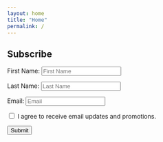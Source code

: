 ```yaml
---
layout: home
title: "Home"
permalink: /
---
```


## Subscribe

<form method="post" action="https://sendfox.com/form/1ddxn0/192zzn" class="sendfox-form" id="192zzn" data-async="true" data-recaptcha="true">
<p><label for="sendfox_form_name">First Name: </label><input type="text" id="sendfox_form_name" placeholder="First Name" name="first_name" required /></p>
<p><label for="sendfox_form_last_name">Last Name: </label><input type="text" id="sendfox_form_last_name" placeholder="Last Name" name="last_name" required /></p>
<p><label for="sendfox_form_email">Email: </label><input type="email" id="sendfox_form_email" placeholder="Email" name="email" required /></p>
<p><label><input type="checkbox" name="gdpr" value="1" required /> I agree to receive email updates and promotions.</label></p>
<!-- no botz please -->
<div style="position: absolute; left: -5000px;" aria-hidden="true"><input type="text" name="a_password" tabindex="-1" value="" autocomplete="off" /></div>
<p><button type="submit">Submit</button></p>
</form>
<script src="https://cdn.sendfox.com/js/form.js" charset="utf-8"></script>
			

